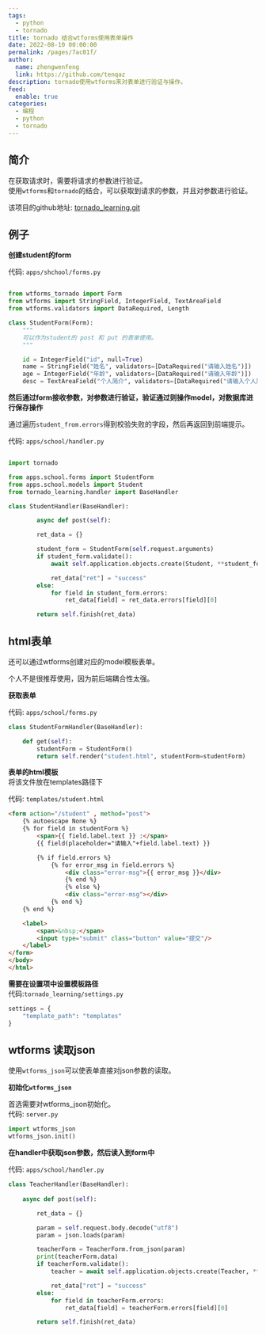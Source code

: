 ```yaml
---
tags: 
  - python
  - tornado
title: tornado 结合wtforms使用表单操作
date: 2022-08-10 00:00:00
permalink: /pages/7ac01f/
author: 
  name: zhengwenfeng
  link: https://github.com/tenqaz
description: tornado使用wtforms来对表单进行验证与操作。
feed: 
  enable: true
categories: 
  - 编程
  - python
  - tornado
---
```




## 简介

在获取请求时，需要将请求的参数进行验证。<br />
使用`wtforms`和`tornado`的结合，可以获取到请求的参数，并且对参数进行验证。

该项目的github地址: [tornado_learning.git](https://github.com/tenqaz/tornado_learning)



## 例子

**创建student的form**

代码: `apps/shchool/forms.py`

```python

from wtforms_tornado import Form
from wtforms import StringField, IntegerField, TextAreaField
from wtforms.validators import DataRequired, Length

class StudentForm(Form):
    """
    可以作为student的 post 和 put 的表单使用。
    """

    id = IntegerField("id", null=True)
    name = StringField("姓名", validators=[DataRequired("请输入姓名")])
    age = IntegerField("年龄", validators=[DataRequired("请输入年龄")])
    desc = TextAreaField("个人简介", validators=[DataRequired("请输入个人简介")])
```

**然后通过form接收参数，对参数进行验证，验证通过则操作model，对数据库进行保存操作**

通过遍历`student_from.errors`得到校验失败的字段，然后再返回到前端提示。

代码: `apps/school/handler.py`

```python

import tornado

from apps.school.forms import StudentForm
from apps.school.models import Student
from tornado_learning.handler import BaseHandler

class StudentHandler(BaseHandler):

        async def post(self):

        ret_data = {}

        student_form = StudentForm(self.request.arguments)
        if student_form.validate():
            await self.application.objects.create(Student, **student_form.data)

            ret_data["ret"] = "success"
        else:
            for field in student_form.errors:
                ret_data[field] = ret_data.errors[field][0]

        return self.finish(ret_data)
```



## html表单

还可以通过wtforms创建对应的model模板表单。

个人不是很推荐使用，因为前后端耦合性太强。



**获取表单**

代码: `apps/school/forms.py`

```python
class StudentFormHandler(BaseHandler):

    def get(self):
        studentForm = StudentForm()
        return self.render("student.html", studentForm=studentForm)
```



**表单的html模板**<br />
将该文件放在templates路径下

代码: `templates/student.html`

```html
<form action="/student" , method="post">
    {% autoescape None %}
    {% for field in studentForm %}
        <span>{{ field.label.text }} :</span>
        {{ field(placeholder="请输入"+field.label.text) }}

        {% if field.errors %}
            {% for error_msg in field.errors %}
                <div class="error-msg">{{ error_msg }}</div>
                {% end %}
                {% else %}
                <div class="error-msg"></div>
            {% end %}
    {% end %}

    <label>
        <span>&nbsp;</span>
        <input type="submit" class="button" value="提交"/>
    </label>
</form>
</body>
</html>
```



**需要在设置项中设置模板路径**<br />
代码:`tornado_learning/settings.py`

```python
settings = {
    "template_path": "templates"
}
```



## wtforms 读取json

使用`wtforms_json`可以使表单直接对json参数的读取。



**初始化`wtforms_json`**

首选需要对wtforms_json初始化。<br />
代码: `server.py`

```python
import wtforms_json
wtforms_json.init()
```



**在handler中获取json参数，然后读入到form中**

代码: `apps/school/handler.py`

```python
class TeacherHandler(BaseHandler):
   
    async def post(self):

        ret_data = {}

        param = self.request.body.decode("utf8")
        param = json.loads(param)

        teacherForm = TeacherForm.from_json(param)
        print(teacherForm.data)
        if teacherForm.validate():
            teacher = await self.application.objects.create(Teacher, **teacherForm.data)

            ret_data["ret"] = "success"
        else:
            for field in teacherForm.errors:
                ret_data[field] = teacherForm.errors[field][0]

        return self.finish(ret_data)
```
